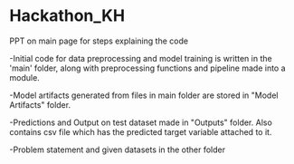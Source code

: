 # Hackathon_KH
PPT on main page for steps explaining the code

-Initial code for data preprocessing and model training is written in the 'main' folder, along with preprocessing functions and pipeline made into a module.

-Model artifacts generated from files in main folder are stored in "Model Artifacts" folder.

-Predictions and Output on test dataset made in "Outputs" folder. Also contains csv file which has the predicted target variable attached to it.

-Problem statement and given datasets in the other folder

